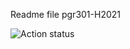 Readme file pgr301-H2021

![Action status](https://github.com/crlsocro/eksamen_pgr301_2021/workflows/Java%20CI%20with%20Maven/badge.svg?branch=main)

